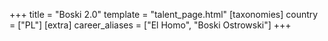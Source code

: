 +++
title = "Boski 2.0"
template = "talent_page.html"
[taxonomies]
country = ["PL"]
[extra]
career_aliases = ["El Homo", "Boski Ostrowski"]
+++
